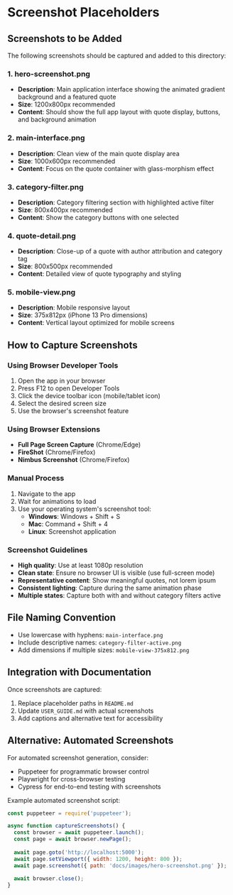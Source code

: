 # Screenshot Placeholders

## Screenshots to be Added

The following screenshots should be captured and added to this directory:

### 1. hero-screenshot.png
- **Description**: Main application interface showing the animated gradient background and a featured quote
- **Size**: 1200x800px recommended
- **Content**: Should show the full app layout with quote display, buttons, and background animation

### 2. main-interface.png
- **Description**: Clean view of the main quote display area
- **Size**: 1000x600px recommended
- **Content**: Focus on the quote container with glass-morphism effect

### 3. category-filter.png
- **Description**: Category filtering section with highlighted active filter
- **Size**: 800x400px recommended
- **Content**: Show the category buttons with one selected

### 4. quote-detail.png
- **Description**: Close-up of a quote with author attribution and category tag
- **Size**: 800x500px recommended
- **Content**: Detailed view of quote typography and styling

### 5. mobile-view.png
- **Description**: Mobile responsive layout
- **Size**: 375x812px (iPhone 13 Pro dimensions)
- **Content**: Vertical layout optimized for mobile screens

## How to Capture Screenshots

### Using Browser Developer Tools
1. Open the app in your browser
2. Press F12 to open Developer Tools
3. Click the device toolbar icon (mobile/tablet icon)
4. Select the desired screen size
5. Use the browser's screenshot feature

### Using Browser Extensions
- **Full Page Screen Capture** (Chrome/Edge)
- **FireShot** (Chrome/Firefox)
- **Nimbus Screenshot** (Chrome/Firefox)

### Manual Process
1. Navigate to the app
2. Wait for animations to load
3. Use your operating system's screenshot tool:
   - **Windows**: Windows + Shift + S
   - **Mac**: Command + Shift + 4
   - **Linux**: Screenshot application

### Screenshot Guidelines
- **High quality**: Use at least 1080p resolution
- **Clean state**: Ensure no browser UI is visible (use full-screen mode)
- **Representative content**: Show meaningful quotes, not lorem ipsum
- **Consistent lighting**: Capture during the same animation phase
- **Multiple states**: Capture both with and without category filters active

## File Naming Convention
- Use lowercase with hyphens: `main-interface.png`
- Include descriptive names: `category-filter-active.png`
- Add dimensions if multiple sizes: `mobile-view-375x812.png`

## Integration with Documentation
Once screenshots are captured:
1. Replace placeholder paths in `README.md`
2. Update `USER_GUIDE.md` with actual screenshots
3. Add captions and alternative text for accessibility

## Alternative: Automated Screenshots
For automated screenshot generation, consider:
- Puppeteer for programmatic browser control
- Playwright for cross-browser testing
- Cypress for end-to-end testing with screenshots

Example automated screenshot script:
```javascript
const puppeteer = require('puppeteer');

async function captureScreenshots() {
  const browser = await puppeteer.launch();
  const page = await browser.newPage();
  
  await page.goto('http://localhost:5000');
  await page.setViewport({ width: 1200, height: 800 });
  await page.screenshot({ path: 'docs/images/hero-screenshot.png' });
  
  await browser.close();
}
```